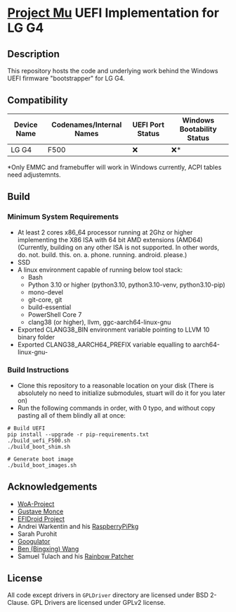 # [Project Mu](https://microsoft.github.io/mu/) UEFI Implementation for LG G4

## Description

This repository hosts the code and underlying work behind the Windows UEFI firmware "bootstrapper" for LG G4.

## Compatibility

| Device Name | Codenames/Internal Names | UEFI Port Status | Windows Bootability Status |
|---------------|--------------------------|------------------|----------------------------|
| LG G4 | F500 | ❌ | ❌* |

*Only EMMC and framebuffer will work in Windows currently, ACPI tables need adjustemnts.

## Build

### Minimum System Requirements

- At least 2 cores x86_64 processor running at 2Ghz or higher implementing the X86 ISA with 64 bit AMD extensions (AMD64) (Currently, building on any other ISA is not supported. In other words, do. not. build. this. on. a. phone. running. android. please.)
- SSD
- A linux environment capable of running below tool stack:
  - Bash
  - Python 3.10 or higher (python3.10, python3.10-venv, python3.10-pip)
  - mono-devel
  - git-core, git
  - build-essential
  - PowerShell Core 7
  - clang38 (or higher), llvm, ggc-aarch64-linux-gnu
- Exported CLANG38_BIN environment variable pointing to LLVM 10 binary folder
- Exported CLANG38_AARCH64_PREFIX variable equalling to aarch64-linux-gnu-

### Build Instructions

- Clone this repository to a reasonable location on your disk (There is absolutely no need to initialize submodules, stuart will do it for you later on)
- Run the following commands in order, with 0 typo, and without copy pasting all of them blindly all at once:

```
# Build UEFI
pip install --upgrade -r pip-requirements.txt
./build_uefi_F500.sh
./build_boot_shim.sh

# Generate boot image
./build_boot_images.sh
```

## Acknowledgements

- [WoA-Project](https://github.com/WOA-Project)
- [Gustave Monce](https://github.com/gus33000)
- [EFIDroid Project](http://efidroid.org)
- Andrei Warkentin and his [RaspberryPiPkg](https://github.com/andreiw/RaspberryPiPkg)
- Sarah Purohit
- [Googulator](https://github.com/Googulator/)
- [Ben (Bingxing) Wang](https://github.com/imbushuo/)
- Samuel Tulach and his [Rainbow Patcher](https://github.com/SamuelTulach/rainbow)

## License

All code except drivers in `GPLDriver` directory are licensed under BSD 2-Clause.
GPL Drivers are licensed under GPLv2 license.
